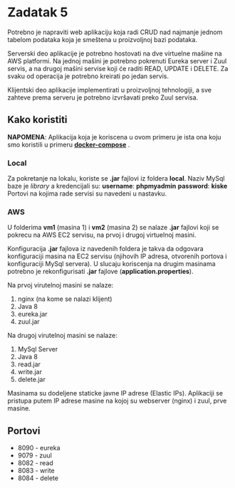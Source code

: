 # Zadatak 5
Potrebno je napraviti web aplikaciju koja radi CRUD nad najmanje jednom tabelom podataka koja je smeštena u proizvoljnoj bazi podataka. 


Serverski deo aplikacije je potrebno hostovati na dve virtuelne mašine na AWS platformi. Na jednoj mašini je potrebno pokrenuti Eureka server i Zuul servis, a na drugoj mašini servise koji će raditi READ, UPDATE i DELETE. Za svaku od operacija je potrebno kreirati po jedan servis.  


Klijentski deo aplikacije implementirati u proizvoljnoj tehnologiji, a sve zahteve prema serveru je potrebno izvršavati preko Zuul servisa.

## Kako koristiti

**NAPOMENA**: Aplikacija koja je koriscena u ovom primeru je ista ona koju smo koristili u primeru [**docker-compose**](https://github.com/lzravr/CloudComputing/tree/master/docker-compose) .

### Local

Za pokretanje na lokalu, koriste se **.jar** fajlovi iz foldera **local**. Naziv MySql baze je *library* a kredencijali su:
**username**: **phpmyadmin**
**password**: **kiske**
Portovi na kojima rade servisi su navedeni u nastavku.

### AWS

U folderima **vm1** (masina 1) i **vm2** (masina 2) se nalaze **.jar** fajlovi koji se pokrecu na AWS EC2 servisu, na prvoj i drugoj virtuelnoj masini.

Konfiguracija **.jar** fajlova iz navedenih foldera je takva da odgovara konfiguraciji masina na EC2 servisu (njihovih IP adresa, otvorenih portova i konfiguraciji MySql servera). U slucaju koriscenja na drugim masinama potrebno je rekonfigurisati **.jar** fajlove (**application.properties**).

Na prvoj virutelnoj masini se nalaze:
1. nginx (na kome se nalazi klijent)
2. Java 8
3. eureka.jar
4. zuul.jar

Na drugoj virutelnoj masini se nalaze:
1. MySql Server
2. Java 8
3. read.jar
4. write.jar
5. delete.jar

Masinama su dodeljene staticke javne IP adrese (Elastic IPs). Aplikaciji se pristupa putem IP adrese masine na kojoj su webserver (nginx) i zuul, prve masine.

## Portovi

- 8090 - eureka
- 9079 - zuul
- 8082 - read
- 8083 - write
- 8084 - delete

